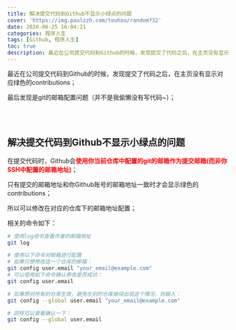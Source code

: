 ```yaml
---
title: 解决提交代码到Github不显示小绿点的问题
cover: 'https://img.paulzzh.com/touhou/random?32'
date: 2020-06-25 16:04:21
categories: 程序人生
tags: [Github, 程序人生]
toc: true
description: 最近在公司提交代码到Github的时候，发现提交了代码之后，在主页没有显示对应绿色的contributions；最后发现是git的邮箱配置问题；
---
```


最近在公司提交代码到Github的时候，发现提交了代码之后，在主页没有显示对应绿色的contributions；

最后发现是git的邮箱配置问题（并不是我偷懒没有写代码~）；

<br/>

<!--more-->

<br/>

## 解决提交代码到Github不显示小绿点的问题

在提交代码时，Github会<font color="#f00">**使用你当前仓库中配置的git的邮箱作为提交邮箱(而非你SSH中配置的邮箱地址)**</font>；

只有提交的邮箱地址和你Github账号的邮箱地址一致时才会显示绿色的contributions；

所以可以修改在对应的仓库下的邮箱地址配置；

相关的命令如下：

```bash
# 使用log命令查看作者的邮箱地址
git log

# 使用以下命令对邮箱进行配置
# 如果只想修改这一个仓库的邮箱：
git config user.email "your_email@example.com"
# 可以使用如下命令确认修改是否成功：
git config user.email

# 如果想对所有的仓库生效，避免在别的仓库继续出现这个情况，则输入：
git config --global user.email "your_email@example.com"

# 同样可以查看确认一下：
git config --global user.email
```

<br/>